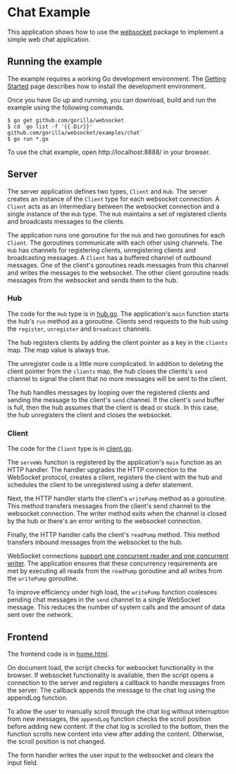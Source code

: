 # Chat Example

This application shows how to use the
[websocket](https://github.com/gorilla/websocket) package to implement a simple
web chat application.

## Running the example

The example requires a working Go development environment. The [Getting
Started](http://golang.org/doc/install) page describes how to install the
development environment.

Once you have Go up and running, you can download, build and run the example
using the following commands.

    $ go get github.com/gorilla/websocket
    $ cd `go list -f '{{.Dir}}' github.com/gorilla/websocket/examples/chat`
    $ go run *.go

To use the chat example, open http://localhost:8888/ in your browser.

## Server

The server application defines two types, `Client` and `Hub`. The server
creates an instance of the `Client` type for each websocket connection. A
`Client` acts as an intermediary between the websocket connection and a single
instance of the `Hub` type. The `Hub` maintains a set of registered clients and
broadcasts messages to the clients.

The application runs one goroutine for the `Hub` and two goroutines for each
`Client`. The goroutines communicate with each other using channels. The `Hub`
has channels for registering clients, unregistering clients and broadcasting
messages. A `Client` has a buffered channel of outbound messages. One of the
client's goroutines reads messages from this channel and writes the messages to
the websocket. The other client goroutine reads messages from the websocket and
sends them to the hub.

### Hub 

The code for the `Hub` type is in
[hub.go](https://github.com/gorilla/websocket/blob/master/examples/chat/hub.go). 
The application's `main` function starts the hub's `run` method as a goroutine.
Clients send requests to the hub using the `register`, `unregister` and
`broadcast` channels.

The hub registers clients by adding the client pointer as a key in the
`clients` map. The map value is always true.

The unregister code is a little more complicated. In addition to deleting the
client pointer from the `clients` map, the hub closes the clients's `send`
channel to signal the client that no more messages will be sent to the client.

The hub handles messages by looping over the registered clients and sending the
message to the client's `send` channel. If the client's `send` buffer is full,
then the hub assumes that the client is dead or stuck. In this case, the hub
unregisters the client and closes the websocket.

### Client

The code for the `Client` type is in [client.go](https://github.com/gorilla/websocket/blob/master/examples/chat/client.go).

The `serveWs` function is registered by the application's `main` function as
an HTTP handler. The handler upgrades the HTTP connection to the WebSocket
protocol, creates a client, registers the client with the hub and schedules the
client to be unregistered using a defer statement.

Next, the HTTP handler starts the client's `writePump` method as a goroutine.
This method transfers messages from the client's send channel to the websocket
connection. The writer method exits when the channel is closed by the hub or
there's an error writing to the websocket connection.

Finally, the HTTP handler calls the client's `readPump` method. This method
transfers inbound messages from the websocket to the hub.

WebSocket connections [support one concurrent reader and one concurrent
writer](https://godoc.org/github.com/gorilla/websocket#hdr-Concurrency). The
application ensures that these concurrency requirements are met by executing
all reads from the `readPump` goroutine and all writes from the `writePump`
goroutine.

To improve efficiency under high load, the `writePump` function coalesces
pending chat messages in the `send` channel to a single WebSocket message. This
reduces the number of system calls and the amount of data sent over the
network.

## Frontend

The frontend code is in [home.html](https://github.com/gorilla/websocket/blob/master/examples/chat/home.html).

On document load, the script checks for websocket functionality in the browser.
If websocket functionality is available, then the script opens a connection to
the server and registers a callback to handle messages from the server. The
callback appends the message to the chat log using the appendLog function.

To allow the user to manually scroll through the chat log without interruption
from new messages, the `appendLog` function checks the scroll position before
adding new content. If the chat log is scrolled to the bottom, then the
function scrolls new content into view after adding the content. Otherwise, the
scroll position is not changed.

The form handler writes the user input to the websocket and clears the input
field.
